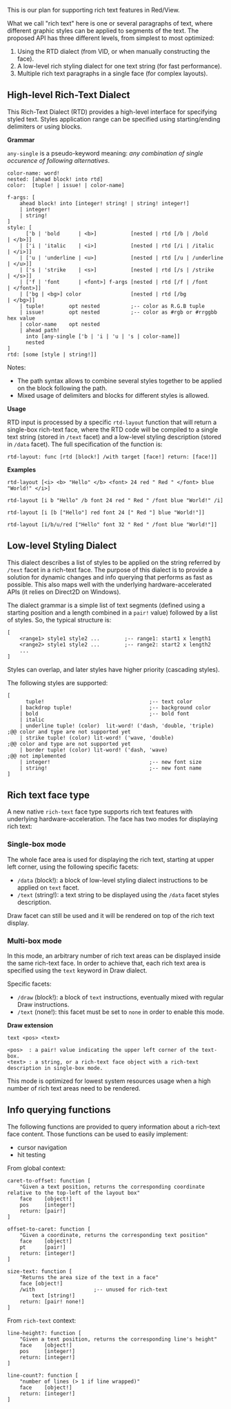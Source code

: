 This is our plan for supporting rich text features in Red/View. 

What we call "rich text" here is one or several paragraphs of text, where different graphic styles can be applied to segments of the text. The proposed API has three different levels, from simplest to most optimized:

1. Using the RTD dialect (from VID, or when manually constructing the face).
2. A low-level rich styling dialect for one text string (for fast performance).
3. Multiple rich text paragraphs in a single face (for complex layouts).

## High-level Rich-Text Dialect

This Rich-Text Dialect (RTD) provides a high-level interface for specifying styled text. Styles application range can be specified using starting/ending delimiters or using blocks.

**Grammar**

`any-single` is a pseudo-keyword meaning: *any combination of single occurence of following alternatives*.
```red
color-name: word!
nested: [ahead block! into rtd]
color:  [tuple! | issue! | color-name]

f-args: [
    ahead block! into [integer! string! | string! integer!]
    | integer!
    | string!
]
style: [
      ['b | 'bold      | <b>]           [nested | rtd [/b | /bold      | </b>]]
    | ['i | 'italic    | <i>]           [nested | rtd [/i | /italic    | </i>]]
    | ['u | 'underline | <u>]           [nested | rtd [/u | /underline | </u>]]
    | ['s | 'strike    | <s>]           [nested | rtd [/s | /strike    | </s>]]
    | ['f | 'font      | <font>] f-args [nested | rtd [/f | /font      | </font>]]
    | ['bg | <bg>] color                [nested | rtd [/bg             | </bg>]]
    | tuple!        opt nested          ;-- color as R.G.B tuple
    | issue!        opt nested          ;-- color as #rgb or #rrggbb hex value
    | color-name    opt nested
    | ahead path!
      into [any-single ['b | 'i | 'u | 's | color-name]]
      nested
]
rtd: [some [style | string!]]
```
Notes:

* The path syntax allows to combine several styles together to be applied on the block following the path.
* Mixed usage of delimiters and blocks for different styles is allowed.

**Usage**

RTD input is processed by a specific `rtd-layout` function that will return a single-box rich-text face, where the RTD code will be compiled to a single text string (stored in `/text` facet) and a low-level styling description (stored in `/data` facet). The full specification of the function is:
```red
rtd-layout: func [rtd [block!] /with target [face!] return: [face!]]
```

**Examples**
```red
rtd-layout [<i> <b> "Hello" </b> <font> 24 red " Red " </font> blue "World!" </i>]

rtd-layout [i b "Hello" /b font 24 red " Red " /font blue "World!" /i]

rtd-layout [i [b ["Hello"] red font 24 [" Red "] blue "World!"]]

rtd-layout [i/b/u/red ["Hello" font 32 " Red " /font blue "World!"]]
```

## Low-level Styling Dialect

This dialect describes a list of styles to be applied on the string referred by `/text` facet in a rich-text face. The purpose of this dialect is to provide a solution for dynamic changes and info querying that performs as fast as possible. This also maps well with the underlying hardware-accelerated APIs (it relies on Direct2D on Windows).

The dialect grammar is a simple list of text segments (defined using a starting position and a length combined in a  `pair!` value) followed by a list of styles. So, the typical structure is:
```red
[
    <range1> style1 style2 ...        ;-- range1: start1 x length1
    <range2> style1 style2 ...        ;-- range2: start2 x length2
    ...
]
```
Styles can overlap, and later styles have higher priority (cascading styles).

The following styles are supported:
```red
[
      tuple!                                  ;-- text color
    | backdrop tuple!                         ;-- background color
    | bold                                    ;-- bold font
    | italic
    | underline tuple! (color)  lit-word! ('dash, 'double, 'triple)    ;@@ color and type are not supported yet
    | strike tuple! (color) lit-word! ('wave, 'double)                 ;@@ color and type are not supported yet
    | border tuple! (color) lit-word! ('dash, 'wave)                   ;@@ not implemented
    | integer!                                ;-- new font size
    | string!                                 ;-- new font name
]
```

## Rich text face type

A new native `rich-text` face type supports rich text features with underlying hardware-acceleration. The face has two modes for displaying rich text:

### Single-box mode

The whole face area is used for displaying the rich text, starting at upper left corner, using the following specific facets:

* `/data` (block!): a block of low-level styling dialect instructions to be applied on `text` facet.
* `/text` (string!): a text string to be displayed using the `/data` facet styles description.

Draw facet can still be used and it will be rendered on top of the rich text display.

### Multi-box mode

In this mode, an arbitrary number of rich text areas can be displayed inside the same rich-text face. In order to achieve that, each rich text area is specified using the `text` keyword in Draw dialect.

Specific facets:
* `/draw` (block!): a block of `text` instructions, eventually mixed with regular Draw instructions.
* `/text` (none!): this facet must be set to `none` in order to enable this mode.

**Draw extension**
```
text <pos> <text>

<pos>  : a pair! value indicating the upper left corner of the text-box.
<text> : a string, or a rich-text face object with a rich-text description in single-box mode.
```

This mode is optimized for lowest system resources usage when a high number of rich text areas need to be rendered.


## Info querying functions

The following functions are provided to query information about a rich-text face content. Those functions can be used to easily implement:

* cursor navigation
* hit testing

From global context:
```
caret-to-offset: function [
    "Given a text position, returns the corresponding coordinate relative to the top-left of the layout box"
    face    [object!]
    pos     [integer!]
    return: [pair!]
]

offset-to-caret: function [
    "Given a coordinate, returns the corresponding text position"
    face    [object!]
    pt      [pair!]
    return: [integer!]
]
    
size-text: function [
    "Returns the area size of the text in a face" 
    face [object!]
    /with                   ;-- unused for rich-text
        text [string!]
    return: [pair! none!]
]
```
From `rich-text` context:
```
line-height?: function [
    "Given a text position, returns the corresponding line's height"
    face    [object!]
    pos     [integer!]
    return: [integer!]
]

line-count?: function [
    "number of lines (> 1 if line wrapped)"
    face    [object!]
    return: [integer!]
]
```